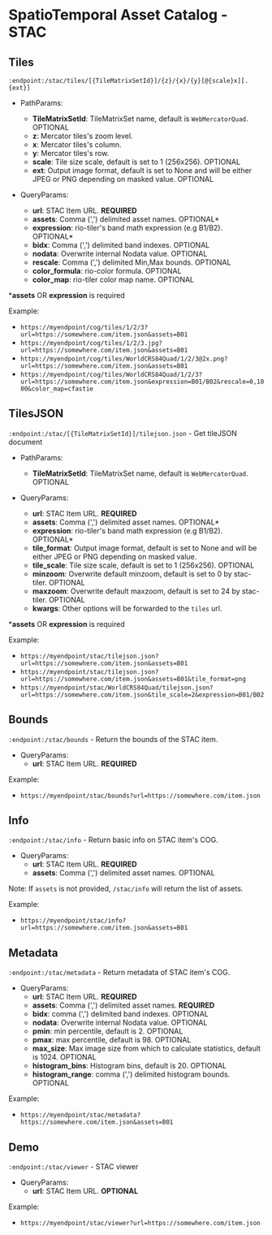 
# SpatioTemporal Asset Catalog - STAC

## Tiles

`:endpoint:/stac/tiles/[{TileMatrixSetId}]/{z}/{x}/{y}[@{scale}x][.{ext}]`

- PathParams:
    - **TileMatrixSetId**: TileMatrixSet name, default is `WebMercatorQuad`. OPTIONAL
    - **z**: Mercator tiles's zoom level.
    - **x**: Mercator tiles's column.
    - **y**: Mercator tiles's row.
    - **scale**: Tile size scale, default is set to 1 (256x256). OPTIONAL
    - **ext**: Output image format, default is set to None and will be either JPEG or PNG depending on masked value. OPTIONAL

- QueryParams:
    - **url**: STAC Item URL. **REQUIRED**
    - **assets**: Comma (',') delimited asset names. OPTIONAL*
    - **expression**: rio-tiler's band math expression (e.g B1/B2). OPTIONAL*
    - **bidx**: Comma (',') delimited band indexes. OPTIONAL
    - **nodata**: Overwrite internal Nodata value. OPTIONAL
    - **rescale**: Comma (',') delimited Min,Max bounds. OPTIONAL
    - **color_formula**: rio-color formula. OPTIONAL
    - **color_map**: rio-tiler color map name. OPTIONAL

***assets** OR **expression** is required

Example: 
- `https://myendpoint/cog/tiles/1/2/3?url=https://somewhere.com/item.json&assets=B01`
- `https://myendpoint/cog/tiles/1/2/3.jpg?url=https://somewhere.com/item.json&assets=B01`
- `https://myendpoint/cog/tiles/WorldCRS84Quad/1/2/3@2x.png?url=https://somewhere.com/item.json&assets=B01`
- `https://myendpoint/cog/tiles/WorldCRS84Quad/1/2/3?url=https://somewhere.com/item.json&expression=B01/B02&rescale=0,1000&color_map=cfastie`

## TilesJSON

`:endpoint:/stac/[{TileMatrixSetId}]/tilejson.json` - Get tileJSON document

- PathParams:
    - **TileMatrixSetId**: TileMatrixSet name, default is `WebMercatorQuad`. OPTIONAL

- QueryParams:
    - **url**: STAC Item URL. **REQUIRED**
    - **assets**: Comma (',') delimited asset names. OPTIONAL*
    - **expression**: rio-tiler's band math expression (e.g B1/B2). OPTIONAL*
    - **tile_format**: Output image format, default is set to None and will be either JPEG or PNG depending on masked value.
    - **tile_scale**: Tile size scale, default is set to 1 (256x256). OPTIONAL
    - **minzoom**: Overwrite default minzoom, default is set to 0 by stac-tiler. OPTIONAL
    - **maxzoom**: Overwrite default maxzoom, default is set to 24 by stac-tiler. OPTIONAL
    - **kwargs**: Other options will be forwarded to the `tiles` url.

***assets** OR **expression** is required

Example: 
- `https://myendpoint/stac/tilejson.json?url=https://somewhere.com/item.json&assets=B01`
- `https://myendpoint/stac/tilejson.json?url=https://somewhere.com/item.json&assets=B01&tile_format=png`
- `https://myendpoint/stac/WorldCRS84Quad/tilejson.json?url=https://somewhere.com/item.json&tile_scale=2&expression=B01/B02`

## Bounds

`:endpoint:/stac/bounds` - Return the bounds of the STAC item.

- QueryParams:
    - **url**: STAC Item URL. **REQUIRED**

Example: 
- `https://myendpoint/stac/bounds?url=https://somewhere.com/item.json`


## Info

`:endpoint:/stac/info` - Return basic info on STAC item's COG.
- QueryParams:
    - **url**: STAC Item URL. **REQUIRED**
    - **assets**: Comma (',') delimited asset names. OPTIONAL

Note: If `assets` is not provided, `/stac/info` will return the list of assets.

Example: 
- `https://myendpoint/stac/info?url=https://somewhere.com/item.json&assets=B01`

## Metadata

`:endpoint:/stac/metadata` - Return metadata of STAC item's COG.
- QueryParams:
    - **url**: STAC Item URL. **REQUIRED**
    - **assets**: Comma (',') delimited asset names. **REQUIRED**
    - **bidx**: comma (',') delimited band indexes. OPTIONAL
    - **nodata**: Overwrite internal Nodata value. OPTIONAL
    - **pmin**: min percentile, default is 2. OPTIONAL
    - **pmax**: max percentile, default is 98. OPTIONAL
    - **max_size**: Max image size from which to calculate statistics, default is 1024. OPTIONAL
    - **histogram_bins**: Histogram bins, default is 20. OPTIONAL
    - **histogram_range**: comma (',') delimited histogram bounds. OPTIONAL

Example: 
- `https://myendpoint/stac/metadata?https://somewhere.com/item.json&assets=B01`

## Demo

`:endpoint:/stac/viewer` - STAC viewer

- QueryParams:
    - **url**: STAC Item URL. **OPTIONAL**

Example: 
- `https://myendpoint/stac/viewer?url=https://somewhere.com/item.json`

